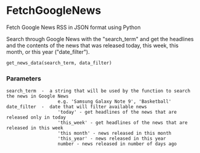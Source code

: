 # FetchGoogleNews
Fetch Google News RSS in JSON format using Python


Search through Google News with the "search_term" and get the headlines and the contents of the news that was released today, this week, this month, or this year ("date_filter"). 

```python
get_news_data(search_term, data_filter)
```

### Parameters
```
search_term  -  a string that will be used by the function to search the news in Google News 
                   e.g. 'Samsung Galaxy Note 9', 'Basketball' 
date_filter  -  date that will filter available news 
                   'today' - get headlines of the news that are released only in today 
                   'this_week' - get headlines of the news that are released in this week 
                   'this month' - news released in this month 
                   'this_year' - news released in this year
                   number - news released in number of days ago
```

